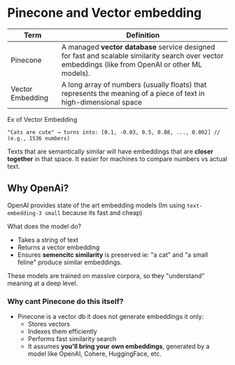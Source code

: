# Pinecone and Vector embedding

| Term             | Definition                                                   |
| ---------------- | ------------------------------------------------------------ |
| Pinecone         | A managed **vector database** service designed for fast and scalable similarity search over vector embeddings (like from OpenAI or other ML models). |
| Vector Embedding | A long array of numbers (usually floats) that represents the meaning of a piece of text in high-dimensional space |

Ex of Vector Embedding

```text
"Cats are cute" → turns into: [0.1, -0.03, 0.5, 0.88, ..., 0.002] // (e.g., 1536 numbers)
```

Texts that are semantically similar will have embeddings that are **closer together** in that space. It easier for machines to compare numbers vs actual text.

## Why OpenAi?

OpenAI provides state of the art embedding models (Im using `text-embedding-3 small` because its fast and cheap)

What does the model do?

- Takes a string of text
- Returns a vector embedding
- Ensures **semencitc similarity** is preserved ie: "a cat" and "a small feline" produce similar embeddings.

These models are trained on massive corpora, so they "understand" meaning at a deep level.

### Why cant Pinecone do this itself?

- Pinecone is a vector db it does not generate embeddings it only:
  - Stores vectors
  - Indexes them efficiently
  - Performs fast similarity search
  - It assumes **you'll bring your own embeddings**, generated by a model like OpenAI, Cohere, HuggingFace, etc.